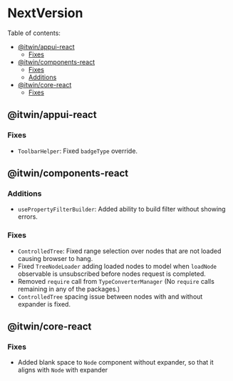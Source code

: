 # NextVersion <!-- omit from toc -->

Table of contents:

- [@itwin/appui-react](#itwinappui-react)
  - [Fixes](#fixes)
- [@itwin/components-react](#itwincomponents-react)
  - [Fixes](#fixes-1)
  - [Additions](#additions)
- [@itwin/core-react](#itwincore-react)
  - [Fixes](#fixes-2)

## @itwin/appui-react

### Fixes

- `ToolbarHelper`: Fixed `badgeType` override.

## @itwin/components-react

### Additions

- `usePropertyFilterBuilder`: Added ability to build filter without showing errors.

### Fixes

- `ControlledTree`: Fixed range selection over nodes that are not loaded causing browser to hang.
- Fixed `TreeNodeLoader` adding loaded nodes to model when `loadNode` observable is unsubscribed before nodes request is completed.
- Removed `require` call from `TypeConverterManager` (No `require` calls remaining in any of the packages.)
- `ControlledTree` spacing issue between nodes with and without expander is fixed.

## @itwin/core-react

### Fixes

- Added blank space to `Node` component without expander, so that it aligns with `Node` with expander
